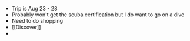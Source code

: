 - Trip is Aug 23 - 28
- Probably won't get the scuba certification but I do want to go on a dive
- Need to do shopping
- [[Discover]]
-